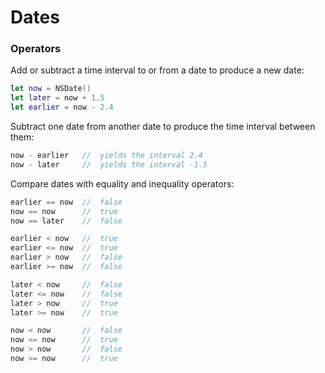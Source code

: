 Dates
=====


### Operators

Add or subtract a time interval to or from a date to produce a new date:

```swift
let now = NSDate()
let later = now + 1.5
let earlier = now - 2.4
```


Subtract one date from another date to produce the time interval between them:

```swift
now - earlier   //  yields the interval 2.4
now - later     //  yields the interval -1.5
```


Compare dates with equality and inequality operators:

```swift
earlier == now  //  false
now == now      //  true
now == later    //  false

earlier < now   //  true
earlier <= now  //  true
earlier > now   //  false
earlier >= now  //  false

later < now     //  false
later <= now    //  false
later > now     //  true
later >= now    //  true

now < now       //  false
now <= now      //  true
now > now       //  false
now >= now      //  true
```
